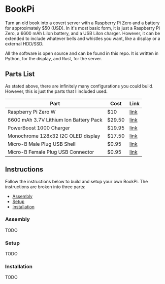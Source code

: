 # BookPi

Turn an old book into a covert server with a Raspberry Pi Zero and a battery for approximately $50 (USD).
In it's most basic form, it is just a Raspberry Pi Zero, a 6600 mAh LiIon battery, and a USB LiIon charger.
However, it can be extended to include whatever bells and whistles you want, like a display or a external HDD/SSD.

All the software is open source and can be found in this repo.
It is written in Python, for the display, and Rust, for the server.

## Parts List

As stated above, there are infinitely many configurations you could build.
However, this is just the parts that I included used.

| Part | Cost | Link |
|------|------|------|
| Raspberry Pi Zero W | $10 | [link](http://www.adafruit.com/product/3400) |
| 6600 mAh 3.7V Lithium Ion Battery Pack | $29.50 | [link](http://www.adafruit.com/product/353) |
| PowerBoost 1000 Charger | $19.95 | [link](http://www.adafruit.com/product/2465) |
| Monochrome 128x32 I2C OLED display | $17.50 | [link](http://www.adafruit.com/product/931) |
| Micro-B Male Plug USB Shell | $0.95 | [link](http://www.adafruit.com/product/1826) |
| Micro-B Female Plug USB Connector | $0.95 | [link](http://www.adafruit.com/product/1829) |

## Instructions
Follow the instructions below to build and setup your own BookPi.
The instructions are broken into three parts:
- [Assembly](#assembly)
- [Setup](#setup)
- [Installation](#installation)

### Assembly
TODO

### Setup
TODO

### Installation
TODO
